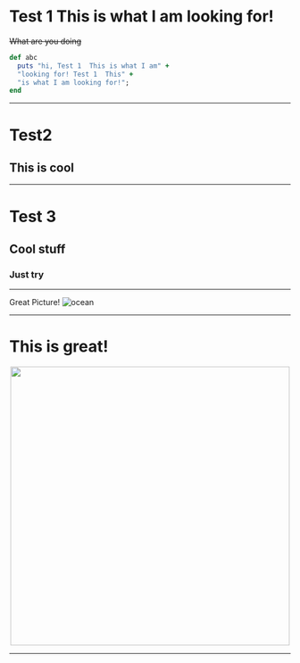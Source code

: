 

# Test 1  This is what I am looking for!
~~What are you doing~~
```ruby
def abc
  puts "hi, Test 1  This is what I am" + 
  "looking for! Test 1  This" + 
  "is what I am looking for!";
end
``` 

<hr>

# Test2 

<h2> This is cool</h2>

<hr/>

# Test 3  

## Cool stuff
### Just try

---

Great Picture!
![ocean](http://upload.wikimedia.org/wikipedia/commons/e/e0/Clouds_over_the_Atlantic_Ocean.jpg)

---  

# This is great! 

<p align="center">
<img src="http://upload.wikimedia.org/wikipedia/commons/e/e0/Clouds_over_the_Atlantic_Ocean.jpg", style="width: 500px;"/>
</p>

---